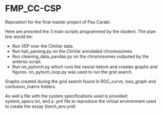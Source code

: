 # FMP_CC-CSP
Reposetori for the final master project of Pau Carabí. 

Here are presnted the 3 main scripts programmed by the student. The pipe line would be:
- Run VEP over the ClinVar data.
- Run hail_parsing.py on the ClinVar annotated chromosomes.
- Run cleaning_data_pandas.py on the chromosomes outputed by the anterior script.
- Run nn_pytorch.py which runs the neural netork and creates graphs and figures. nn_pytoch_loop.py was used to run the grid search.

Graphs created during the grid search found in ROC_curve, loss_graph and confusion_matrix folders.

As well a file with the system specifications used is provided:  system_specs.txt, and a .yml file to reproduce the virtual environment used to create the essay (torch_env.yml)
